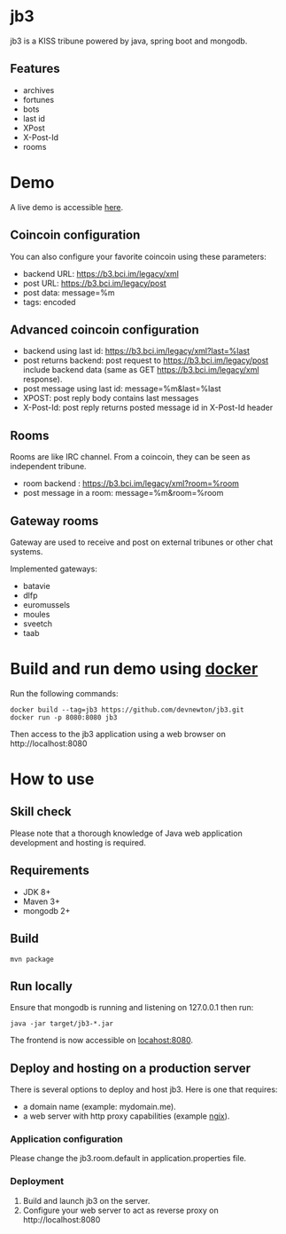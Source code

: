 # jb3

jb3 is a KISS tribune powered by java, spring boot and mongodb.

## Features

- archives
- fortunes
- bots
- last id
- XPost
- X-Post-Id
- rooms

# Demo

A live demo is accessible [here](https://b3.bci.im).

## Coincoin configuration

You can also configure your favorite coincoin using these parameters:

- backend URL: https://b3.bci.im/legacy/xml
- post URL: https://b3.bci.im/legacy/post
- post data: message=%m
- tags: encoded

## Advanced coincoin configuration

- backend using last id: https://b3.bci.im/legacy/xml?last=%last
- post returns backend: post request to https://b3.bci.im/legacy/post include backend data (same as GET https://b3.bci.im/legacy/xml response).
- post message using last id: message=%m&last=%last
- XPOST: post reply body contains last messages
- X-Post-Id: post reply returns posted message id in X-Post-Id header

## Rooms

Rooms are like IRC channel. From a coincoin, they can be seen as independent tribune.

- room backend : https://b3.bci.im/legacy/xml?room=%room
- post message in a room: message=%m&room=%room

## Gateway rooms

Gateway are used to receive and post on external tribunes or other chat systems.

Implemented gateways:

- batavie
- dlfp
- euromussels
- moules
- sveetch
- taab

# Build and run demo using [docker](https://www.docker.com/)

Run the following commands:

    docker build --tag=jb3 https://github.com/devnewton/jb3.git
    docker run -p 8080:8080 jb3

Then access to the jb3 application using a web browser on http://localhost:8080

# How to use

## Skill check

Please note that a thorough knowledge of Java web application development and hosting is required.

## Requirements

- JDK 8+
- Maven 3+
- mongodb 2+

## Build

    mvn package

## Run locally

Ensure that mongodb is running and listening on 127.0.0.1 then run:

    java -jar target/jb3-*.jar

The frontend is now accessible on [locahost:8080](http://localhost:8080).

## Deploy and hosting on a production server

There is several options to deploy and host jb3. Here is one that requires:

- a domain name (example: mydomain.me).
- a web server with http proxy capabilities (example [ngix](http://nginx.org/)).

### Application configuration

Please change the jb3.room.default in application.properties file.

### Deployment

1. Build and launch jb3 on the server.
2. Configure your web server to act as reverse proxy on http://localhost:8080
